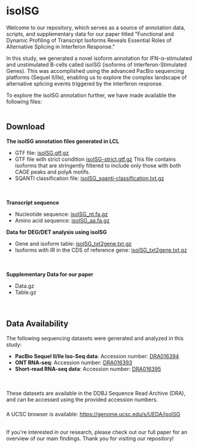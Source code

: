 # isoISG
Welcome to our repository, which serves as a source of annotation data, scripts, and supplementary data for our paper titled "Functional and Dynamic Profiling of Transcript Isoforms Reveals Essential Roles of Alternative Splicing in Interferon Response."

In this study, we generated a novel isoform annotation for IFN-α-stimulated and unstimulated B-cells called isoISG (isoforms of Interferon-Stimulated Genes). This was accomplished using the advanced PacBio sequencing platforms (Sequel II/IIe), enabling us to explore the complex landscape of alternative splicing events triggered by the interferon response.

To explore the isoISG annotation further, we have made available the following files:<br><br>

## Download
**The isoISG annotation files generated in LCL**
                                  
- GTF file: [isoISG.gtf.gz](https://drive.google.com/u/4/uc?id=1Yaw3TFNB3AT9HVHPWEOqVgpPsb0mm8D7&export=download)
- GTF file with strict condition [isoISG-strict.gtf.gz](https://drive.google.com/u/4/uc?id=1zkaXl88swa0I5o6oPvfn679ii0chgUfe&export=download)
  This file contains isoforms that are stringently filtered to include only those with both CAGE peaks and polyA motifs.
- SQANTI classification file: [isoISG_sqanti-classification.txt.gz](https://drive.google.com/u/4/uc?id=1nIWPZVXKruxbNjZOjhn7BYiJDq7oIDFV&export=download)<br><br><br>

**Transcript sequence**
- Nucleotide sequence: [isoISG_nt.fa.gz](https://drive.google.com/u/4/uc?id=1447GPoYqbjyqlhskpcAh22UCywfieuuH&export=download)
- Amino acid sequence: [isoISG_aa.fa.gz](https://drive.google.com/u/4/uc?id=1w0BJhcenNjnMJXkOtqg_9hporbnJUJRW&export=download)

**Data for DEG/DET analysis using isoISG**
- Gene and isoform table: [isoISG_txt2gene.txt.gz](https://drive.google.com/u/4/uc?id=1rnLK59YDGbGuUn4pvCc05RhjQ9wzjlhS&export=download)
- Isoforms with IR in the CDS of reference gene: [isoISG_txt2gene.txt.gz](https://drive.google.com/u/4/uc?id=1blInW5zaI_qFeUWz8es8qGqJZOoHKLtQ&export=download)
<br><br><br>

**Supplementary Data for our paper**
- Data.gz
- Table.gz<br><br><br>


## Data Availability
The following sequencing datasets were generated and analyzed in this study:
- **PacBio Sequel II/IIe Iso-Seq data**: Accession number: [DRA016394](https://identifiers.org/insdc.sra:DRA016394)
- **ONT RNA-seq**: Accession number: [DRA016393](https://identifiers.org/insdc.sra:DRA016393)
- **Short-read RNA-seq data**: Accession number: [DRA016395](https://identifiers.org/insdc.sra:DRA016395)<br><br><br>

These datasets are available in the DDBJ Sequence Read Archive (DRA), and can be accessed using the provided accession numbers.

###
A UCSC browser is available: https://genome.ucsc.edu/s/UEDA/isoISG<br><br>

If you're interested in our research, please check out our full paper for an overview of our main findings. Thank you for visiting our repository!
